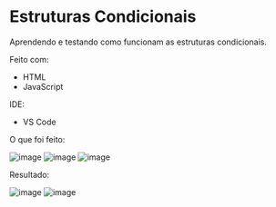 # Estruturas Condicionais

Aprendendo e testando como funcionam as estruturas condicionais.

Feito com:
 - HTML
 - JavaScript
 
 IDE:
  - VS Code

O que foi feito:

![image](https://github.com/DMxta/Estruturas-Condicionais-JavaScript/assets/136941005/f923c4a6-a058-46f9-97f0-95e98ddda40c)
![image](https://github.com/DMxta/Estruturas-Condicionais-JavaScript/assets/136941005/6d490475-333a-49b3-bea5-1ab036699408)
![image](https://github.com/DMxta/Estruturas-Condicionais-JavaScript/assets/136941005/8915d1c9-3455-4a28-9d4b-c21379382eec)

Resultado: 

![image](https://github.com/DMxta/Estruturas-Condicionais-JavaScript/assets/136941005/7e982577-5109-4334-9600-707a359a2524)
![image](https://github.com/DMxta/Estruturas-Condicionais-JavaScript/assets/136941005/fff4d3b4-d4fb-45e7-a945-b848a892d07c)
